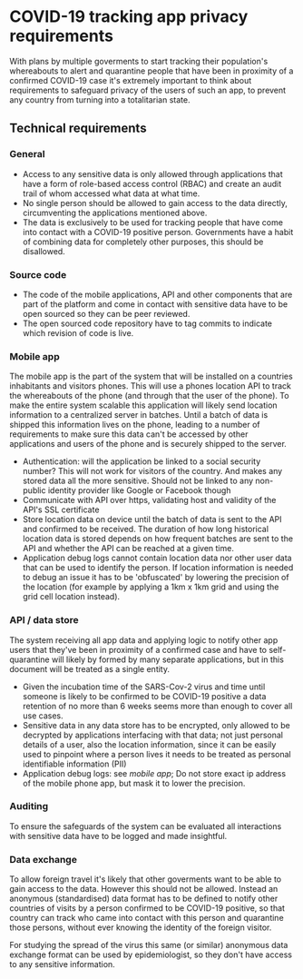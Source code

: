 # COVID-19 tracking app privacy requirements

With plans by multiple goverments to start tracking their population's whereabouts to alert and quarantine people that have been in proximity of a confirmed COVID-19 case it's extremely important to think about requirements to safeguard privacy of the users of such an app, to prevent any country from turning into a totalitarian state.

## Technical requirements

### General

* Access to any sensitive data is only allowed through applications that have a form of role-based access control (RBAC) and create an audit trail of whom accessed what data at what time.
* No single person should be allowed to gain access to the data directly, circumventing the applications mentioned above.
* The data is exclusively to be used for tracking people that have come into contact with a COVID-19 positive person. Governments have a habit of combining data for completely other purposes, this should be disallowed.

### Source code

* The code of the mobile applications, API and other components that are part of the platform and come in contact with sensitive data have to be open sourced so they can be peer reviewed.
* The open sourced code repository have to tag commits to indicate which revision of code is live.

### Mobile app

The mobile app is the part of the system that will be installed on a countries inhabitants and visitors phones. This will use a phones location API to track the whereabouts of the phone (and through that the user of the phone). To make the entire system scalable this application will likely send location information to a centralized server in batches. Until a batch of data is shipped this information lives on the phone, leading to a number of requirements to make sure this data can't be accessed by other applications and users of the phone and is securely shipped to the server.

* Authentication: will the application be linked to a social security number? This will not work for visitors of the country. And makes any stored data all the more sensitive. Should not be linked to any non-public identity provider like Google or Facebook though
* Communicate with API over https, validating host and validity of the API's SSL certificate
* Store location data on device until the batch of data is sent to the API and confirmed to be received. The duration of how long historical location data is stored depends on how frequent batches are sent to the API and whether the API can be reached at a given time.
* Application debug logs cannot contain location data nor other user data that can be used to identify the person. If location information is needed to debug an issue it has to be 'obfuscated' by lowering the precision of the location (for example by applying a 1km x 1km grid and using the grid cell location instead).

### API / data store

The system receiving all app data and applying logic to notify other app users that they've been in proximity of a confirmed case and have to self-quarantine will likely by formed by many separate applications, but in this document will be treated as a single entity.

* Given the incubation time of the SARS-Cov-2 virus and time until someone is likely to be confirmed to be COVID-19 positive a data retention of no more than 6 weeks seems more than enough to cover all use cases.
* Sensitive data in any data store has to be encrypted, only allowed to be decrypted by applications interfacing with that data; not just personal details of a user, also the location information, since it can be easily used to pinpoint where a person lives it needs to be treated as personal identifiable information (PII)
* Application debug logs: see _mobile app_; Do not store exact ip address of the mobile phone app, but mask it to lower the precision.

### Auditing

To ensure the safeguards of the system can be evaluated all interactions with sensitive data have to be logged and made insightful.

### Data exchange

To allow foreign travel it's likely that other goverments want to be able to gain access to the data. However this should not be allowed. Instead an anonymous (standardised) data format has to be defined to notify other countries of visits by a person confirmed to be COVID-19 positive, so that country can track who came into contact with this person and quarantine those persons, without ever knowing the identity of the foreign visitor.

For studying the spread of the virus this same (or similar) anonymous data exchange format can be used by epidemiologist, so they don't have access to any sensitive information.

